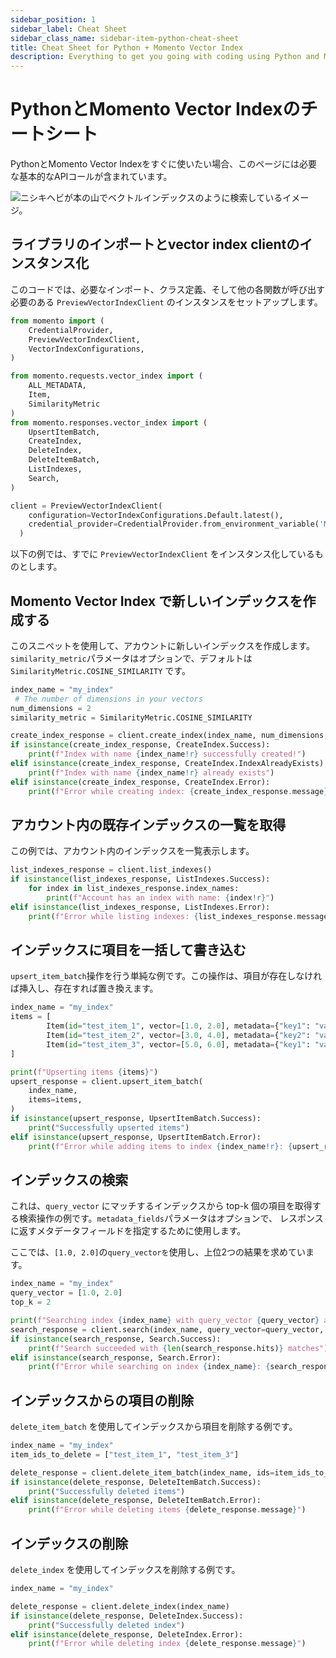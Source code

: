 ```yaml
---
sidebar_position: 1
sidebar_label: Cheat Sheet
sidebar_class_name: sidebar-item-python-cheat-sheet
title: Cheat Sheet for Python + Momento Vector Index
description: Everything to get you going with coding using Python and Momento Vector Index
---
```


# PythonとMomento Vector Indexのチートシート

PythonとMomento Vector Indexをすぐに使いたい場合、このページには必要な基本的なAPIコールが含まれています。

![ニシキヘビが本の山でベクトルインデックスのように検索しているイメージ。](@site/static/img/vector-index/python-mvi-cheat-sheet.jpg)

## ライブラリのインポートとvector index clientのインスタンス化

このコードでは、必要なインポート、クラス定義、そして他の各関数が呼び出す必要のある `PreviewVectorIndexClient` のインスタンスをセットアップします。

```python
from momento import (
    CredentialProvider,
    PreviewVectorIndexClient,
    VectorIndexConfigurations,
)

from momento.requests.vector_index import (
    ALL_METADATA,
    Item,
    SimilarityMetric
)
from momento.responses.vector_index import (
    UpsertItemBatch,
    CreateIndex,
    DeleteIndex,
    DeleteItemBatch,
    ListIndexes,
    Search,
)

client = PreviewVectorIndexClient(
    configuration=VectorIndexConfigurations.Default.latest(),
    credential_provider=CredentialProvider.from_environment_variable('MOMENTO_API_KEY')
  )
```

以下の例では、すでに `PreviewVectorIndexClient` をインスタンス化しているものとします。

## Momento Vector Index で新しいインデックスを作成する

このスニペットを使用して、アカウントに新しいインデックスを作成します。`similarity_metric`パラメータはオプションで、デフォルトは`SimilarityMetric.COSINE_SIMILARITY` です。

```python
index_name = "my_index"
 # The number of dimensions in your vectors
num_dimensions = 2
similarity_metric = SimilarityMetric.COSINE_SIMILARITY

create_index_response = client.create_index(index_name, num_dimensions, similarity_metric)
if isinstance(create_index_response, CreateIndex.Success):
    print(f"Index with name {index_name!r} successfully created!")
elif isinstance(create_index_response, CreateIndex.IndexAlreadyExists):
    print(f"Index with name {index_name!r} already exists")
elif isinstance(create_index_response, CreateIndex.Error):
    print(f"Error while creating index: {create_index_response.message}")
```

## アカウント内の既存インデックスの一覧を取得

この例では、アカウント内のインデックスを一覧表示します。

```python
list_indexes_response = client.list_indexes()
if isinstance(list_indexes_response, ListIndexes.Success):
    for index in list_indexes_response.index_names:
        print(f"Account has an index with name: {index!r}")
elif isinstance(list_indexes_response, ListIndexes.Error):
    print(f"Error while listing indexes: {list_indexes_response.message}")
```

## インデックスに項目を一括して書き込む

`upsert_item_batch`操作を行う単純な例です。この操作は、項目が存在しなければ挿入し、存在すれば置き換えます。

```python
index_name = "my_index"
items = [
        Item(id="test_item_1", vector=[1.0, 2.0], metadata={"key1": "value1"}),
        Item(id="test_item_2", vector=[3.0, 4.0], metadata={"key2": "value2"}),
        Item(id="test_item_3", vector=[5.0, 6.0], metadata={"key1": "value3", "key3": "value3"}),
]

print(f"Upserting items {items}")
upsert_response = client.upsert_item_batch(
    index_name,
    items=items,
)
if isinstance(upsert_response, UpsertItemBatch.Success):
    print("Successfully upserted items")
elif isinstance(upsert_response, UpsertItemBatch.Error):
    print(f"Error while adding items to index {index_name!r}: {upsert_response.message}")
```

## インデックスの検索

これは、`query_vector` にマッチするインデックスから top-k 個の項目を取得する検索操作の例です。`metadata_fields`パラメータはオプションで、 レスポンスに返すメタデータフィールドを指定するために使用します。

ここでは、`[1.0, 2.0]`の`query_vectorを`使用し、上位2つの結果を求めています。

```python
index_name = "my_index"
query_vector = [1.0, 2.0]
top_k = 2

print(f"Searching index {index_name} with query_vector {query_vector} and top {top_k} elements")
search_response = client.search(index_name, query_vector=query_vector, top_k=top_k, metadata_fields=ALL_METADATA)
if isinstance(search_response, Search.Success):
    print(f"Search succeeded with {len(search_response.hits)} matches")
elif isinstance(search_response, Search.Error):
    print(f"Error while searching on index {index_name}: {search_response.message}")
```

## インデックスからの項目の削除

`delete_item_batch` を使用してインデックスから項目を削除する例です。

```python
index_name = "my_index"
item_ids_to_delete = ["test_item_1", "test_item_3"]

delete_response = client.delete_item_batch(index_name, ids=item_ids_to_delete)
if isinstance(delete_response, DeleteItemBatch.Success):
    print("Successfully deleted items")
elif isinstance(delete_response, DeleteItemBatch.Error):
    print(f"Error while deleting items {delete_response.message}")
```

## インデックスの削除

`delete_index` を使用してインデックスを削除する例です。

```python
index_name = "my_index"

delete_response = client.delete_index(index_name)
if isinstance(delete_response, DeleteIndex.Success):
    print("Successfully deleted index")
elif isinstance(delete_response, DeleteIndex.Error):
    print(f"Error while deleting index {delete_response.message}")
```
